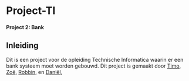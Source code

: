 # Project-TI
#### Project 2: Bank



## Inleiding
Dit is een project voor de opleiding Technische Informatica waarin er een bank systeem moet worden gebouwd. 
Dit project is gemaakt door [Timo](https://github.com/Timovdmeer115), [Zoë](https://github.com/okapifan), [Robbin](https://github.com/Ro-koot), en [Daniël](https://github.com/Danielvdd1),
